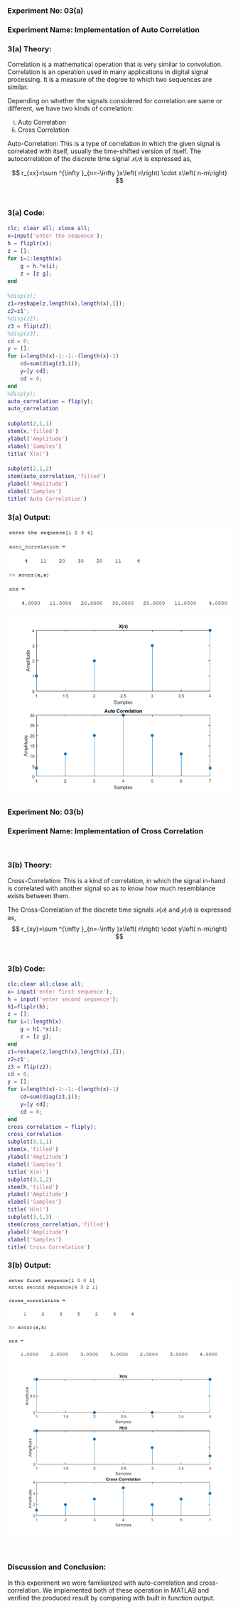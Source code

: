 ### **Experiment No:** 03(a)
### **Experiment Name:** Implementation of Auto Correlation 

### **3(a) Theory:**

<p align='justify'>

Correlation is a mathematical operation that is very similar to convolution. Correlation is an operation used in many applications in digital signal processing. It is a measure of the degree to which two sequences are similar.
</p>
<p align='justify'>

Depending on whether the signals considered for correlation are same or different, we have two kinds of correlation:
<ol type='i'>

<li> Auto Correlation
<li> Cross Correlation
</ol>
</p>
<p align='justify'>

Auto-Correlation:
This is a type of correlation in which the given signal is correlated with itself, usually the time-shifted version of itself.
The autocorrelation of the discrete time signal $𝑥(𝑛)$ is expressed as,

$$
r_{xx}=\sum ^{\infty }_{n=-\infty }x\left( n\right) \cdot x\left( n-m\right)
$$

</p>

<br>

### **3(a) Code:**

```matlab
clc; clear all; close all;
x=input('enter the sequence');
h = fliplr(x);
z = [];
for i=1:length(x)
    g = h.*x(i);
    z = [z g]; 
end

%disp(z);
z1=reshape(z,length(x),length(x),[]);
z2=z1';
%disp(z2);
z3 = flip(z2);
%disp(z3);
cd = 0;
y = [];
for i=length(x)-1:-1:-(length(x)-1)
    cd=sum(diag(z3,i));
    y=[y cd];
    cd = 0;
end
%disp(y);
auto_correlation = flip(y);
auto_correlation

subplot(2,1,1)
stem(x,'filled')
ylabel('Amplitude')
xlabel('Samples')
title('X(n)')

subplot(2,1,2)
stem(auto_correlation,'filled')
ylabel('Amplitude')
xlabel('Samples')
title('Auto Correlation')

```

### **3(a) Output:**
![lab3a_1](../images/lab3a_1.png)

![lab3b_2](../images/lab3a_2.png)
<br>

### **Experiment No:** 03(b)
### **Experiment Name:** Implementation of Cross Correlation
<br>

### **3(b) Theory:**

<p align='justify'>

Cross-Correlation:
This is a kind of correlation, in which the signal in-hand is correlated with another signal so as to  know how much resemblance exists between them.
</p>
<p align='justify'>

The Cross-Correlation of the discrete time signals $𝑥(𝑛)$ and $𝑦(𝑛)$ is expressed as,
$$
r_{xy}=\sum ^{\infty }_{n=-\infty }x\left( n\right) \cdot y\left( n-m\right)
$$
</p>
<br>

### **3(b) Code:**

```matlab
clc;clear all;close all;
x= input('enter first sequence');
h = input('enter second sequence');
h1=fliplr(h);
z = [];
for i=1:length(x)
    g = h1.*x(i);
    z = [z g]; 
end
z1=reshape(z,length(x),length(x),[]);
z2=z1';
z3 = flip(z2);
cd = 0;
y = [];
for i=length(x)-1:-1:-(length(x)-1)
    cd=sum(diag(z3,i));
    y=[y cd];
    cd = 0;
end
cross_correlation = flip(y);
cross_correlation
subplot(3,1,1)
stem(x,'filled')
ylabel('Amplitude')
xlabel('Samples')
title('X(n)')
subplot(3,1,2)
stem(h,'filled')
ylabel('Amplitude')
xlabel('Samples')
title('H(n)')
subplot(3,1,3)
stem(cross_correlation,'filled')
ylabel('Amplitude')
xlabel('Samples')
title('Cross Correlation')

```

### **3(b) Output:**
![lab3b_1](../images/lab3b_1.png)
![lab3b_2](../images/lab3b_2.png)

<br>

### **Discussion and Conclusion:**
<p align='justify'>

In this experiment we were familiarized with auto-correlation and cross-correlation. We implemented both of these operation in MATLAB and verified the produced result by comparing with built in function output.
</p>